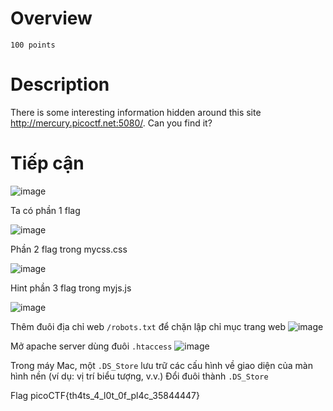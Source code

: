 # Overview #
`100 points`

# Description #
There is some interesting information hidden around this site http://mercury.picoctf.net:5080/. Can you find it?

# Tiếp cận #
![image](https://github.com/hgiang20/PicoCTF_Writeup/assets/130575510/c5be852a-86c2-4df2-9abd-9f69d239df6a)

Ta có phần 1 flag

![image](https://github.com/hgiang20/PicoCTF_Writeup/assets/130575510/95f61c8b-8549-469f-9101-6bb1d37a548b)

Phần 2 flag trong mycss.css

![image](https://github.com/hgiang20/PicoCTF_Writeup/assets/130575510/b853a56c-a1d1-4cbe-b215-71884736eb3d)

Hint phần 3 flag trong myjs.js

![image](https://github.com/hgiang20/PicoCTF_Writeup/assets/130575510/f7e4a323-adf7-4a35-8f72-93042b13c315)

Thêm đuôi địa chỉ web `/robots.txt` để chặn lập chỉ mục trang web
![image](https://github.com/hgiang20/PicoCTF_Writeup/assets/130575510/95d9eced-0cfc-4b0c-aff3-9a00e584bcf0)

Mở apache server dùng đuôi `.htaccess`
![image](https://github.com/hgiang20/PicoCTF_Writeup/assets/130575510/1a52a8d3-376a-483f-ad4a-d85492f1949e)

Trong máy Mac, một `.DS_Store` lưu trữ các cấu hình về giao diện của màn hình nền (ví dụ: vị trí biểu tượng, v.v.)
Đổi đuôi thành `.DS_Store`


Flag picoCTF{th4ts_4_l0t_0f_pl4c_35844447}
